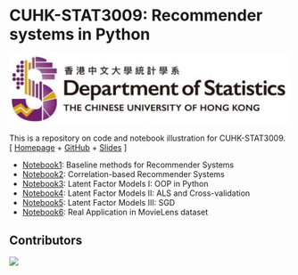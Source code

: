 # **CUHK**-**STAT3009**: Recommender systems in Python

![logo](./figs/logo.png)

This is a repository on code and notebook illustration for CUHK-STAT3009. [ [Homepage](https://www.bendai.org/STAT3009/) + [GitHub](https://github.com/statmlben/CUHK-STAT3009) + [Slides]() ]

- [Notebook1](notebook1.ipynb): Baseline methods for Recommender Systems
- [Notebook2](notebook2.ipynb): Correlation-based Recommender Systems
- [Notebook3](notebook3.ipynb): Latent Factor Models I: OOP in Python
- [Notebook4](notebook4.ipynb): Latent Factor Models II: ALS and Cross-validation
- [Notebook5](notebook5.ipynb): Latent Factor Models III: SGD
- [Notebook6](notebook6.ipynb): Real Application in MovieLens dataset

## Contributors
<a href = "https://github.com/statmlben/CUHK-STAT3009/graphs/contributors">
  <img src = "https://contrib.rocks/image?repo=statmlben/CUHK-STAT3009"/>
</a>
